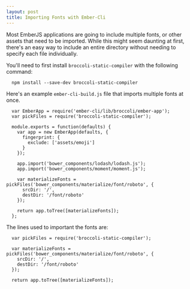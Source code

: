 ```yaml
---
layout: post
title: Importing Fonts with Ember-Cli
---
```

Most EmberJS applications are going to include multiple fonts, or other assets
that need to be imported. While this might seem daunting at first, there's an
easy way to include an entire directory without needing to specify each file
individually.

You'll need to first install `broccoli-static-compiler` with the following
command:

~~~
  npm install --save-dev broccoli-static-compiler
~~~

Here's an example `ember-cli-build.js` file that imports multiple fonts at
once.

~~~
  var EmberApp = require('ember-cli/lib/broccoli/ember-app');
  var pickFiles = require('broccoli-static-compiler');

  module.exports = function(defaults) {
    var app = new EmberApp(defaults, {
      fingerprint: {
        exclude: ['assets/emoji']
      }
    });

    app.import('bower_components/lodash/lodash.js');
    app.import('bower_components/moment/moment.js');

    var materializeFonts = pickFiles('bower_components/materialize/font/roboto', {
      srcDir: '/',
      destDir: '/font/roboto'
    });

    return app.toTree([materializeFonts]);
  };
~~~

The lines used to important the fonts are:

~~~
  var pickFiles = require('broccoli-static-compiler');

  var materializeFonts = pickFiles('bower_components/materialize/font/roboto', {
    srcDir: '/',
    destDir: '/font/roboto'
  });

  return app.toTree([materializeFonts]);
~~~
